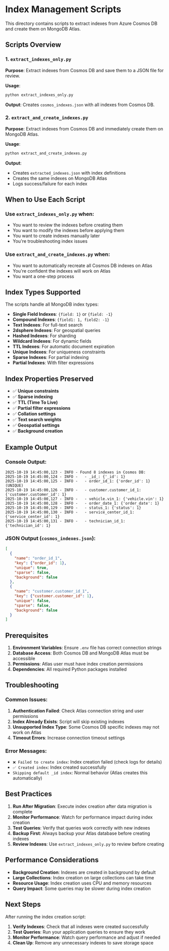 # Index Management Scripts

This directory contains scripts to extract indexes from Azure Cosmos DB and create them on MongoDB Atlas.

## Scripts Overview

### 1. `extract_indexes_only.py`
**Purpose**: Extract indexes from Cosmos DB and save them to a JSON file for review.

**Usage**:
```bash
python extract_indexes_only.py
```

**Output**: Creates `cosmos_indexes.json` with all indexes from Cosmos DB.

### 2. `extract_and_create_indexes.py`
**Purpose**: Extract indexes from Cosmos DB and immediately create them on MongoDB Atlas.

**Usage**:
```bash
python extract_and_create_indexes.py
```

**Output**: 
- Creates `extracted_indexes.json` with index definitions
- Creates the same indexes on MongoDB Atlas
- Logs success/failure for each index

## When to Use Each Script

### Use `extract_indexes_only.py` when:
- You want to review the indexes before creating them
- You want to modify the indexes before applying them
- You want to create indexes manually later
- You're troubleshooting index issues

### Use `extract_and_create_indexes.py` when:
- You want to automatically recreate all Cosmos DB indexes on Atlas
- You're confident the indexes will work on Atlas
- You want a one-step process

## Index Types Supported

The scripts handle all MongoDB index types:
- **Single Field Indexes**: `{field: 1}` or `{field: -1}`
- **Compound Indexes**: `{field1: 1, field2: -1}`
- **Text Indexes**: For full-text search
- **2dsphere Indexes**: For geospatial queries
- **Hashed Indexes**: For sharding
- **Wildcard Indexes**: For dynamic fields
- **TTL Indexes**: For automatic document expiration
- **Unique Indexes**: For uniqueness constraints
- **Sparse Indexes**: For partial indexing
- **Partial Indexes**: With filter expressions

## Index Properties Preserved

- ✅ **Unique constraints**
- ✅ **Sparse indexing**
- ✅ **TTL (Time To Live)**
- ✅ **Partial filter expressions**
- ✅ **Collation settings**
- ✅ **Text search weights**
- ✅ **Geospatial settings**
- ✅ **Background creation**

## Example Output

### Console Output:
```
2025-10-19 14:45:00,123 - INFO - Found 8 indexes in Cosmos DB:
2025-10-19 14:45:00,124 - INFO -   - _id_: {'_id': 1}
2025-10-19 14:45:00,125 - INFO -   - order_id_1: {'order_id': 1} (UNIQUE)
2025-10-19 14:45:00,126 - INFO -   - customer.customer_id_1: {'customer.customer_id': 1}
2025-10-19 14:45:00,127 - INFO -   - vehicle.vin_1: {'vehicle.vin': 1}
2025-10-19 14:45:00,128 - INFO -   - order_date_1: {'order_date': 1}
2025-10-19 14:45:00,129 - INFO -   - status_1: {'status': 1}
2025-10-19 14:45:00,130 - INFO -   - service_center_id_1: {'service_center_id': 1}
2025-10-19 14:45:00,131 - INFO -   - technician_id_1: {'technician_id': 1}
```

### JSON Output (`cosmos_indexes.json`):
```json
[
  {
    "name": "order_id_1",
    "key": {"order_id": 1},
    "unique": true,
    "sparse": false,
    "background": false
  },
  {
    "name": "customer.customer_id_1",
    "key": {"customer.customer_id": 1},
    "unique": false,
    "sparse": false,
    "background": false
  }
]
```

## Prerequisites

1. **Environment Variables**: Ensure `.env` file has correct connection strings
2. **Database Access**: Both Cosmos DB and MongoDB Atlas must be accessible
3. **Permissions**: Atlas user must have index creation permissions
4. **Dependencies**: All required Python packages installed

## Troubleshooting

### Common Issues:

1. **Authentication Failed**: Check Atlas connection string and user permissions
2. **Index Already Exists**: Script will skip existing indexes
3. **Unsupported Index Type**: Some Cosmos DB specific indexes may not work on Atlas
4. **Timeout Errors**: Increase connection timeout settings

### Error Messages:
- `❌ Failed to create index`: Index creation failed (check logs for details)
- `✅ Created index`: Index created successfully
- `Skipping default _id index`: Normal behavior (Atlas creates this automatically)

## Best Practices

1. **Run After Migration**: Execute index creation after data migration is complete
2. **Monitor Performance**: Watch for performance impact during index creation
3. **Test Queries**: Verify that queries work correctly with new indexes
4. **Backup First**: Always backup your Atlas database before creating indexes
5. **Review Indexes**: Use `extract_indexes_only.py` to review before creating

## Performance Considerations

- **Background Creation**: Indexes are created in background by default
- **Large Collections**: Index creation on large collections can take time
- **Resource Usage**: Index creation uses CPU and memory resources
- **Query Impact**: Some queries may be slower during index creation

## Next Steps

After running the index creation script:

1. **Verify Indexes**: Check that all indexes were created successfully
2. **Test Queries**: Run your application queries to ensure they work
3. **Monitor Performance**: Watch query performance and adjust if needed
4. **Clean Up**: Remove any unnecessary indexes to save storage space
